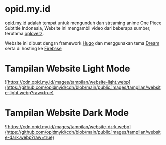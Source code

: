 # opid.my.id
[opid.my.id](https://opid.my.id/) adalah tempat untuk mengunduh dan streaming anime One Piece Subtitle Indonesia, Website ini mengambil video dari beberapa sumber, terutama [oploverz](https://www.oploverz.in).

Website ini dibuat dengan framework [Hugo](https://gohugo.io) dan menggunakan tema [Dream](https://github.com/g1eny0ung/hugo-theme-dream) serta di hosting ke [Firebase](https://firebase.google.com)

# Tampilan Website Light Mode
![https://cdn.opid.my.id/images/tampilan/website-light.webp](https://github.com/opidmyid/cdn/blob/main/public/images/tampilan/website-light.webp?raw=true)

# Tampilan Website Dark Mode
![https://cdn.opid.my.id/images/tampilan/website-dark.webp](https://github.com/opidmyid/cdn/blob/main/public/images/tampilan/website-dark.webp?raw=true)